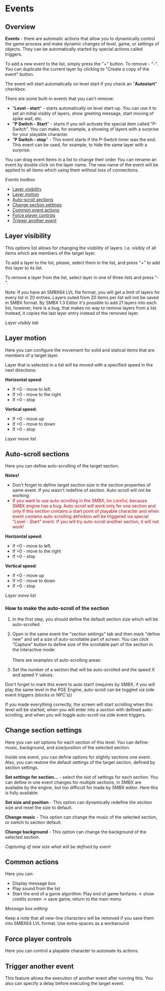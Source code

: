 # Events
## Overview
**Events** - there are automatic actions that allow you to dynamically control the game process and make dynamic changes of level, game, or settings of objects. They can be automatically started by special actions called triggers.

To add a new event to the list, simply press the "+" button. To remove - "-". You can duplicate the current layer by clicking to "Create a copy of the event" button.

The event will start automatically on level start if you check an "**Autostart**" checkbox.

There are some built-in events that you can't remove:
- "**Level - start**" - starts automatically on level start-up. You can use it to set an initial visibly of layers, show greeting message, start moving of spike wall, etc.
- "**P Switch - Start**" - starts if you will activate the special item called "P-Switch". You can make, for example, a showing of layers with a surprise for your playable character.
- "**P Switch - stop**" - This event starts if the P-Switch timer was the end. This event can be used, for example, to hide the same layer with a surprise.

<Note type="tip">
You can drag event items in a list to change their order
</Note>

<Note type="tip">
You can rename an event by double click on the layer name. The new name of the event will be applied to all items which using them without loss of connections.
</Note>

_Events toolbox_

<ImageZoom
alt="eventsList"
url="screenshots/LevelEditing/Events/001Events_list.png"
width="200px"
:border="true"
/>

* [Layer visibility](#layer-visibility)
* [Layer motion](#layer-motion)
* [Auto-scroll sections](#auto-scroll-sections)
* [Change section settings](#change-section-settings)
* [Common event actions](#common-actions)
* [Force player controls](#force-player-controls)
* [Trigger another event](#trigger-another-event)

## Layer visibility
This options list allows for changing the visibility of layers. I.e. visibly of all items which are members of the target layer.

To add a layer to the list, please, select them in the list, and press "+" to add this layer to its list.

To remove a layer from the list, select layer in one of three lists and press "-".

<Note type="warning">
Note: If you have an SMBX64 LVL file format, you will get a limit of layers for every list in 20 entries. Layers outed from 20 items per list will not be saved in SMBX format. By SMBX 1.3 Editor it's possible to add 21 layers into each list, however, here is a bug, that makes no way to remove layers from a list. Instead, it copies the last layer entry instead of the removed layer.
</Note>

_Layer visibly tab_

<ImageZoom
alt="eventsList"
url="screenshots/LevelEditing/Events/002_layer_visibly.png"
width="200px"
:border="true"
/>

## Layer motion
Here you can configure the movement for solid and statical items that are members of a target layer.

Layer that is selected in a list will be moved with a specified speed in the next directions:

**Horizontal speed**:
- If <0 - move to left.
- If >0 - move to the right
- If =0 - stop

**Vertical speed**:
- If <0 - move up
- If >0 - move to down
- If =0 - stop

_Layer move list_

<ImageZoom
alt="eventsList"
url="screenshots/LevelEditing/Events/003_moveLayer.png"
width="200px"
:border="true"
/>


## Auto-scroll sections
Here you can define auto-scrolling of the target section.

<Note type="warning">
<strong>Notes!</strong><br/>
<ul>
    <li>Don't forget to define target section size in the section properties
    of same event. If you wasn't redefine of section. 
    Auto-scroll will not be working.</li>
    <li><span style="color: #af0000;">If you want to use auto-scrolling in the SMBX, 
    <span style="color: red;">be careful</span>, 
    because SMBX engine has a bug: 
    Auto-scroll will work only for one section and only if this section contains a 
    start point of playable character and when event contains auto-scrolling definition
    will be triggered via special "Level - Start" event. If you will try auto-scroll
    another section, it will not work!</span></li>
</ul>
</Note>

**Horizontal speed**:
- If <0 - move to left.
- If >0 - move to the right
- If =0 - stop

**Vertical speed**:
- If <0 - move up
- If >0 - move to down
- If =0 - stop

_Layer move list_

<ImageZoom
alt="eventsList"
url="screenshots/LevelEditing/Events/004_autoscroll.png"
width="200px"
:border="true"
/>

### How to make the auto-scroll of the section
1) In the first step, you should define the default section size which will be auto-scrolled.

2) Open in the same event the "section settings" tab and then mark "define new" and set a size of auto-scrollable part of screen. You can click "Capture" button to define size of the scrollable part of the section in the interactive mode:
   <br/><ImageZoom
   alt="eventsList"
   url="screenshots/LevelEditing/Events/006_capture_size.png"
   width="200px"
   :border="true"
   />
   <br/>There are examples of auto-scrolling areas:
   <br/><ImageZoom
   alt="eventsList"
   url="screenshots/LevelEditing/Events/Autoscroll_examples.png"
   width="200px"
   :border="true"
   />

3) Set the number of a section that will be auto-scrolled and the speed X and speed Y values.

<Note type="warning">
Don't forget to mark this event to auto start! (requires by SMBX, if you will play the same level in the PGE Engine, auto-scroll can be toggled via side event triggers (blocks or NPC's))
</Note>

If you made everything correctly, the screen will start scrolling when this level will be started, when you will enter into a section with defined auto-scrolling, and when you will toggle auto-scroll via side event triggers.

## Change section settings
Here you can set options for each section of this level. You can define: music, background, and size/position of the selected section.

Inside one event, you can define options for slightly sections one event. Also, you can restore the default settings of the target section, defined by section settings.

**Set settings for section...** - select the slot of settings for each section. You can define in one event changes for multiple sections, in SMBX are available by the engine, but too difficult for made by SMBX editor. Here this is fully available.

**Set size and position** - This option can dynamically redefine the section size and reset the size to default.

**Change music** - This option can change the music of the selected section, or switch to section default.

**Change background** - This option can change the background of the selected section.

<ImageZoom
alt="eventsList"
url="screenshots/LevelEditing/Events/005_section_settings.png"
width="200px"
:border="true"
/>

_Capturing of new size what will be defined by event_

<ImageZoom
alt="eventsList"
url="screenshots/LevelEditing/Events/006_capture_size.png"
width="200px"
:border="true"
/>

## Common actions
Here you can:
- Display message box
- Play sound from the list
- Start the end of a game algorithm: Play end of game fanfares -> show credits screen -> save game, return to the main menu

<ImageZoom
alt="eventsList"
url="screenshots/LevelEditing/Events/007_common.png"
width="200px"
:border="true"
/>

_Message box editing_

<ImageZoom
alt="eventsList"
url="screenshots/LevelEditing/MessageBox.png"
width="200px"
:border="true"
/>

<Note type="warning">
Keep a note that all new-line characters will be removed if you save them into SMBX64 LVL format. Use extra-spaces as a workaround.
</Note>


## Force player controls
Here you can control a playable character to automate its actions.

<ImageZoom
alt="eventsList"
url="screenshots/LevelEditing/Events/008_player_control.png"
width="200px"
:border="true"
/>

## Trigger another event
This feature allows the execution of another event after running this. You also can specify a delay before executing the target event.

<ImageZoom
alt="eventsList"
url="screenshots/LevelEditing/Events/009_trigger.png"
width="200px"
:border="true"
/>
